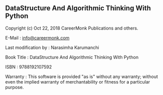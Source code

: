 DataStructure And Algorithmic Thinking With Python
--------------------------------------------------

Copyright (c) Oct 22, 2018 CareerMonk Publications and others.

E-Mail                : info@careermonk.com

Last modification by  : Narasimha Karumanchi

Book Title            : DataStructure And Algorithmic Thinking With Python

ISBN                  : 9788192107592

Warranty              : This software is provided "as is" without any warranty; without even the implied warranty of merchantability or fitness for a particular purpose.
